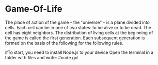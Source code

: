 # Game-Of-Life

The place of action of the game - the "universe" - is a plane divided into cells. Each cell can be in one of two states: to be alive or to be dead. The cell has eight neighbors. The distribution of living cells at the beginning of the game is called the first generation. Each subsequent generation is formed on the basis of the following for the following rules.

#To start, you need to install Node.js to your device
Open the terminal in a folder with files and write: #node gol
